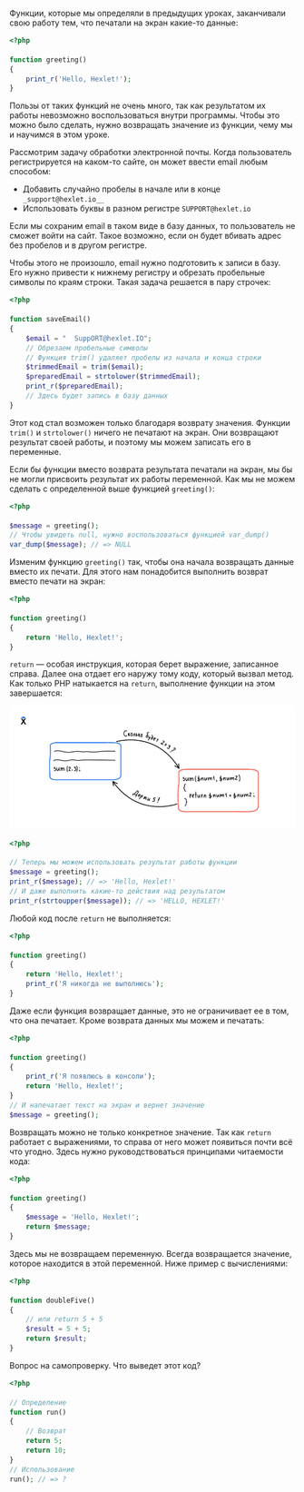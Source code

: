 Функции, которые мы определяли в предыдущих уроках, заканчивали свою работу тем, что печатали на экран какие-то данные:

```php
<?php

function greeting()
{
    print_r('Hello, Hexlet!');
}
```

Пользы от таких функций не очень много, так как результатом их работы невозможно воспользоваться внутри программы. Чтобы это можно было сделать, нужно возвращать значение из функции, чему мы и научимся в этом уроке.

Рассмотрим задачу обработки электронной почты. Когда пользователь регистрируется на каком-то сайте, он может ввести email любым способом:

* Добавить случайно пробелы в начале или в конце `_support@hexlet.io__`
* Использовать буквы в разном регистре `SUPPORT@hexlet.io`

Если мы сохраним email в таком виде в базу данных, то пользователь не сможет войти на сайт. Такое возможно, если он будет вбивать адрес без пробелов и в другом регистре.

Чтобы этого не произошло, email нужно подготовить к записи в базу. Его нужно привести к нижнему регистру и обрезать пробельные символы по краям строки. Такая задача решается в пару строчек:

```php
<?php

function saveEmail()
{
    $email = "  SuppORT@hexlet.IO";
    // Обрезаем пробельные символы
    // Функция trim() удаляет пробелы из начала и конца строки
    $trimmedEmail = trim($email);
    $preparedEmail = strtolower($trimmedEmail);
    print_r($preparedEmail);
    // Здесь будет запись в базу данных
}
```

Этот код стал возможен только благодаря возврату значения. Функции `trim()` и `strtolower()` ничего не печатают на экран. Они возвращают результат своей работы, и поэтому мы можем записать его в переменные.

Если бы функции вместо возврата результата печатали на экран, мы бы не могли присвоить результат их работы переменной. Как мы не можем сделать с определенной выше функцией `greeting()`:

```php
<?php

$message = greeting();
// Чтобы увидеть null, нужно воспользоваться функцией var_dump()
var_dump($message); // => NULL
```

Изменим функцию `greeting()` так, чтобы она начала возвращать данные вместо их печати. Для этого нам понадобится выполнить возврат вместо печати на экран:

```php
<?php

function greeting()
{
    return 'Hello, Hexlet!';
}
```

`return` — особая инструкция, которая берет выражение, записанное справа. Далее она отдает его наружу тому коду, который вызвал метод. Как только PHP натыкается на `return`, выполнение функции на этом завершается:

![how sum function works in PHP](./assets/sum-php.jpg)

```php
<?php

// Теперь мы можем использовать результат работы функции
$message = greeting();
print_r($message); // => 'Hello, Hexlet!'
// И даже выполнить какие-то действия над результатом
print_r(strtoupper($message)); // => 'HELLO, HEXLET!'
```

Любой код после `return` не выполняется:

```php
<?php

function greeting()
{
    return 'Hello, Hexlet!';
    print_r('Я никогда не выполнюсь');
}
```

Даже если функция возвращает данные, это не ограничивает ее в том, что она печатает. Кроме возврата данных мы можем и печатать:

```php
<?php

function greeting()
{
    print_r('Я появлюсь в консоли');
    return 'Hello, Hexlet!';
}
// И напечатает текст на экран и вернет значение
$message = greeting();
```

Возвращать можно не только конкретное значение. Так как `return` работает с выражениями, то справа от него может появиться почти всё что угодно. Здесь нужно руководствоваться принципами читаемости кода:

```php
<?php

function greeting()
{
    $message = 'Hello, Hexlet!';
    return $message;
}
```

Здесь мы не возвращаем переменную. Всегда возвращается значение, которое находится в этой переменной. Ниже пример с вычислениями:

```php
<?php

function doubleFive()
{
    // или return 5 + 5
    $result = 5 + 5;
    return $result;
}
```

Вопрос на самопроверку. Что выведет этот код?

```php
<?php

// Определение
function run()
{
    // Возврат
    return 5;
    return 10;
}
// Использование
run(); // => ?
```
